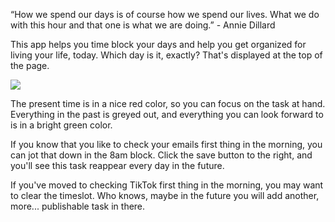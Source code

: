 “How we spend our days is of course how we spend our lives. What we do with this hour and that one is what we are doing.” - Annie Dillard

This app helps you time block your days and help you get organized for living your life, today. Which day is it, exactly? That's displayed at the top of the page. 

<img src="images/startbutton.png">

The present time is in a nice red color, so you can focus on the task at hand. Everything in the past is greyed out, and everything you can look forward to is in a bright green color. 

If you know that you like to check your emails first thing in the morning, you can jot that down in the 8am block. Click the save button to the right, and you'll see this task reappear every day in the future.

If you've moved to checking TikTok first thing in the morning, you may want to clear the timeslot. Who knows, maybe in the future you will add another, more... publishable task in there. 
